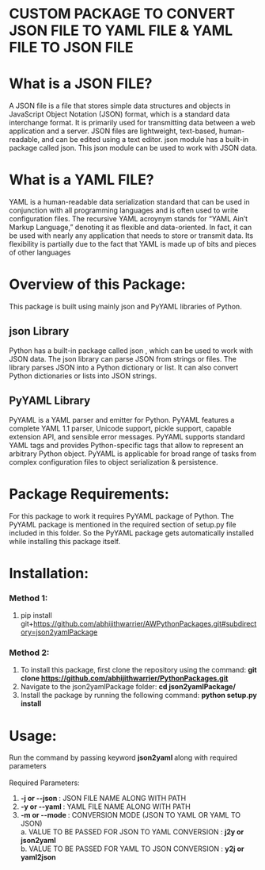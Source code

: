 # CUSTOM PACKAGE TO CONVERT JSON FILE TO YAML FILE & YAML FILE TO JSON FILE

# What is a JSON FILE?
A JSON file is a file that stores simple data structures and objects in JavaScript Object Notation (JSON) format, which is a standard data interchange format. It is primarily used for transmitting data between a web application and a server. JSON files are lightweight, text-based, human-readable, and can be edited using a text editor.
json module has a built-in package called json. This json module can be used to work with JSON data.

# What is a YAML FILE?
YAML is a human-readable data serialization standard that can be used in conjunction with all programming languages and is often used to write configuration files. 
The recursive YAML acroynym stands for “YAML Ain’t Markup Language,” denoting it as flexible and data-oriented. In fact, it can be used with nearly any application that needs to store or transmit data. Its flexibility is partially due to the fact that YAML is made up of bits and pieces of other languages

# Overview of this Package:
This package is built using mainly json and PyYAML libraries of Python.

## json Library
Python has a built-in package called json , which can be used to work with JSON data. The json library can parse JSON from strings or files. The library parses JSON into a Python dictionary or list. It can also convert Python dictionaries or lists into JSON strings.

## PyYAML Library
PyYAML is a YAML parser and emitter for Python. PyYAML features a complete YAML 1.1 parser, Unicode support, pickle support, capable extension API, and sensible error messages. PyYAML supports standard YAML tags and provides Python-specific tags that allow to represent an arbitrary Python object. PyYAML is applicable for broad range of tasks from complex configuration files to object serialization & persistence.

# Package Requirements:
For this package to work it requires PyYAML package of Python. The PyYAML package is mentioned in the required section of setup.py file included in this folder. So the PyYAML package gets automatically installed while installing this package itself.

# Installation:
### Method 1:
1. pip install git+https://github.com/abhijithwarrier/AWPythonPackages.git#subdirectory=json2yamlPackage <br>
### Method 2:
1. To install this package, first clone the repository using the command: <b> git clone https://github.com/abhijithwarrier/PythonPackages.git </b>
2. Navigate to the json2yamlPackage folder: <b>cd json2yamlPackage/ </b>
3. Install the package by running the following command: <b> python setup.py install </b>

# Usage:
Run the command by passing keyword <b> json2yaml </b> along with required parameters<br><br>
Required Parameters:
1. <b> -j or --json </b>: JSON FILE NAME ALONG WITH PATH
2. <b> -y or --yaml </b>: YAML FILE NAME ALONG WITH PATH
3. <b> -m or --mode </b>: CONVERSION MODE (JSON TO YAML OR YAML TO JSON)<br>
   a. VALUE TO BE PASSED FOR JSON TO YAML CONVERSION : <b> j2y or json2yaml </b><br>
   b. VALUE TO BE PASSED FOR YAML TO JSON CONVERSION : <b> y2j or yaml2json </b>